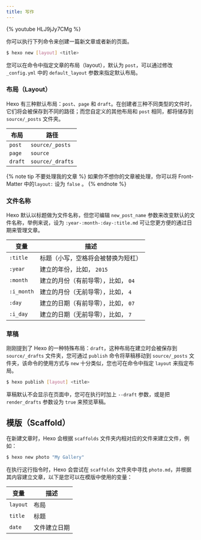 ```yaml
---
title: 写作
---
```


{% youtube HLJ9jJy7CMg %}


你可以执行下列命令来创建一篇新文章或者新的页面。

``` bash
$ hexo new [layout] <title>
```

您可以在命令中指定文章的布局（layout），默认为 `post`，可以通过修改 `_config.yml` 中的 `default_layout` 参数来指定默认布局。

### 布局（Layout）

Hexo 有三种默认布局：`post`、`page` 和 `draft`。在创建者三种不同类型的文件时，它们将会被保存到不同的路径；而您自定义的其他布局和 `post` 相同，都将储存到 `source/_posts` 文件夹。

布局 | 路径
--- | ---
`post` | `source/_posts`
`page` | `source`
`draft` | `source/_drafts`

{% note tip 不要处理我的文章 %}
如果你不想你的文章被处理，你可以将 Front-Matter 中的`layout:` 设为 `false` 。
{% endnote %}

### 文件名称

Hexo 默认以标题做为文件名称，但您可编辑 `new_post_name` 参数来改变默认的文件名称，举例来说，设为 `:year-:month-:day-:title.md` 可让您更方便的通过日期来管理文章。

变量 | 描述
--- | ---
`:title` | 标题（小写，空格将会被替换为短杠）
`:year` | 建立的年份，比如， `2015`
`:month` | 建立的月份（有前导零），比如， `04`
`:i_month` | 建立的月份（无前导零），比如， `4`
`:day` | 建立的日期（有前导零），比如， `07`
`:i_day` | 建立的日期（无前导零），比如， `7`

### 草稿

刚刚提到了 Hexo 的一种特殊布局：`draft`，这种布局在建立时会被保存到 `source/_drafts` 文件夹，您可通过 `publish` 命令将草稿移动到 `source/_posts` 文件夹，该命令的使用方式与 `new` 十分类似，您也可在命令中指定 `layout` 来指定布局。

``` bash
$ hexo publish [layout] <title>
```

草稿默认不会显示在页面中，您可在执行时加上 `--draft` 参数，或是把 `render_drafts` 参数设为 `true` 来预览草稿。

## 模版（Scaffold）

在新建文章时，Hexo 会根据 `scaffolds` 文件夹内相对应的文件来建立文件，例如：

``` bash
$ hexo new photo "My Gallery"
```

在执行这行指令时，Hexo 会尝试在 `scaffolds` 文件夹中寻找 `photo.md`，并根据其内容建立文章，以下是您可以在模版中使用的变量：

变量 | 描述
--- | ---
`layout` | 布局
`title` | 标题
`date` | 文件建立日期

